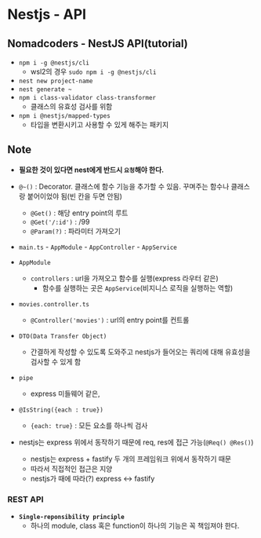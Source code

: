 # Nestjs - API

## Nomadcoders - NestJS API(tutorial)

- `npm i -g @nestjs/cli`
  - wsl2의 경우 `sudo npm i -g @nestjs/cli`
- `nest new project-name`
- `nest generate ~`
- `npm i class-validator class-transformer`
  - 클래스의 유효성 검사를 위함
- `npm i @nestjs/mapped-types`
  - 타입을 변환시키고 사용할 수 있게 해주는 패키지

## Note

- <b>필요한 것이 있다면 nest에게 반드시 `요청`해야 한다.</b>

- `@~()` : Decorator. 클래스에 함수 기능을 추가할 수 있음. 꾸며주는 함수나 클래스랑 붙어이었야 됨(빈 칸을 두면 안됨)

  - `@Get()` : 해당 entry point의 루트
  - `@Get('/:id')` : /99
  - `@Param(?)` : 파라미터 가져오기

- `main.ts` - `AppModule` - `AppController` - `AppService`

- `AppModule`

  - `controllers` : url을 가져오고 함수를 실행(express 라우터 같은)
    - 함수를 실행하는 곳은 `AppService`(비지니스 로직을 실행하는 역할)

- `movies.controller.ts`

  - `@Controller('movies')` : url의 entry point를 컨트롤

- `DTO(Data Transfer Object)`

  - 간결하게 작성할 수 있도록 도와주고 nestjs가 들어오는 쿼리에 대해 유효성을 검사할 수 있게 함

- `pipe`

  - express 미들웨어 같은,

- `@IsString({each : true})`

  - `{each: true}` : 모든 요소를 하나씩 검사

- nestjs는 express 위에서 동작하기 때문에 req, res에 접근 가능(`@Req() @Res()`)
  - nestjs는 express + fastify 두 개의 프레임워크 위에서 동작하기 때문
  - 따라서 직접적인 접근은 지양
  - nestjs가 때에 따라(?) express <-> fastify

### REST API

- <b>`Single-reponsibility principle`</b>
  - 하나의 module, class 혹은 function이 하나의 기능은 꼭 책임져야 한다.
